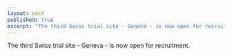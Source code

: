 ```yaml
---
layout: post
published: true
excerpt: "The third Swiss trial site - Geneva - is now open for recruitment"
---
```



The third Swiss trial site - Geneva - is now open for recruitment.
